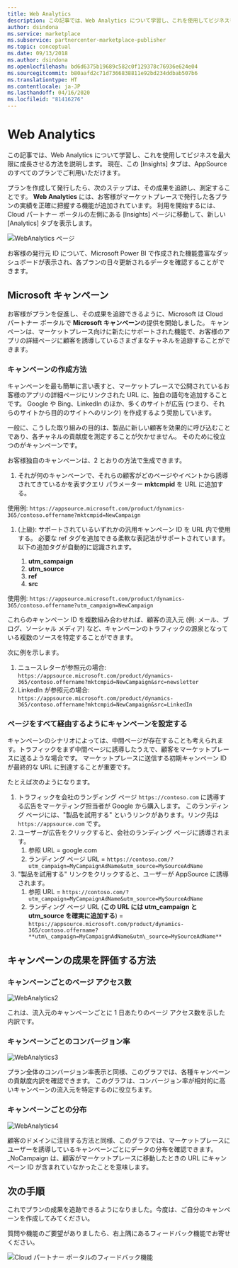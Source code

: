 ```yaml
---
title: Web Analytics
description: この記事では、Web Analytics について学習し、これを使用してビジネスを最大限に成長させる方法を説明します。
author: dsindona
ms.service: marketplace
ms.subservice: partnercenter-marketplace-publisher
ms.topic: conceptual
ms.date: 09/13/2018
ms.author: dsindona
ms.openlocfilehash: bd6d6375b19689c582c0f129378c76936e624e04
ms.sourcegitcommit: b80aafd2c71d7366838811e92bd234ddbab507b6
ms.translationtype: HT
ms.contentlocale: ja-JP
ms.lasthandoff: 04/16/2020
ms.locfileid: "81416276"
---
```

<a name="web-analytics"></a>Web Analytics
=============

この記事では、Web Analytics について学習し、これを使用してビジネスを最大限に成長させる方法を説明します。 現在、この [Insights] タブは、AppSource のすべてのプランでご利用いただけます。

プランを作成して発行したら、次のステップは、その成果を追跡し、測定することです。 **Web Analytics** には、お客様がマーケットプレースで発行した各プランの実績を正確に把握する機能が追加されています。 利用を開始するには、Cloud パートナー ポータルの左側にある [Insights] ページに移動して、新しい [Analytics] タブを表示します。

![WebAnalytics ページ](./media/si-getting-started/WebAnalytics1.png)

お客様の発行元 ID について、Microsoft Power BI で作成された機能豊富なダッシュボードが表示され、各プランの日々更新されるデータを確認することができます。

<a name="microsoft-campaigns"></a>**Microsoft キャンペーン**
-----------------------

お客様がプランを促進し、その成果を追跡できるように、Microsoft は Cloud パートナー ポータルで **Microsoft キャンペーン**の提供を開始しました。 キャンペーンは、マーケットプレース向けに新たにサポートされた機能で、お客様のアプリの詳細ページに顧客を誘導しているさまざまなチャネルを追跡することができます。

### <a name="how-to-make-a-campaign"></a>**キャンペーンの作成方法**

キャンペーンを最も簡単に言い表すと、マーケットプレースで公開されているお客様のアプリの詳細ページにリンクされた URL に、独自の語句を追加することです。 Google や Bing、LinkedIn のほか、多くのサイトが広告 (つまり、それらのサイトから目的のサイトへのリンク) を作成するよう奨励しています。

一般に、こうした取り組みの目的は、製品に新しい顧客を効果的に呼び込むことであり、各チャネルの貢献度を測定することが欠かせません。 そのために役立つのがキャンペーンです。

お客様独自のキャンペーンは、2 とおりの方法で生成できます。

1. それが何のキャンペーンで、それらの顧客がどのページやイベントから誘導されてきているかを表すクエリ パラメーター **mktcmpid** を URL に追加する。

使用例: ```https://appsource.microsoft.com/product/dynamics-365/contoso.offername?mktcmpid=NewCampaign```

1. (上級): サポートされているいずれかの汎用キャンペーン ID を URL 内で使用する。 必要な ref タグを追加できる柔軟な表記法がサポートされています。以下の追加タグが自動的に認識されます。
    
    1. **utm\_campaign**
    2. **utm\_source**
    3. **ref**
    4. **src**

使用例: ```https://appsource.microsoft.com/product/dynamics-365/contoso.offername?utm_campaign=NewCampaign```

これらのキャンペーン ID を複数組み合わせれば、顧客の流入元 (例: メール、ブログ、ソーシャル メディア) など、キャンペーンのトラフィックの源泉となっている複数のソースを特定することができます。

次に例を示します。

1. ニュースレターが参照元の場合:  ```https://appsource.microsoft.com/product/dynamics-365/contoso.offername?mktcmpid=NewCampaign&src=newsletter```
2. LinkedIn が参照元の場合:  ```https://appsource.microsoft.com/product/dynamics-365/contoso.offername?mktcmpid=NewCampaign&src=LinkedIn```

### <a name="ensuring-campaigns-pass-through-all-your-pages"></a>**ページをすべて経由するようにキャンペーンを設定する**

キャンペーンのシナリオによっては、中間ページが存在することも考えられます。トラフィックをまず中間ページに誘導したうえで、顧客をマーケットプレースに送るような場合です。 マーケットプレースに送信する初期キャンペーン ID が最終的な URL に到達することが重要です。

たとえば次のようになります。

1. トラフィックを会社のランディング ページ ```https://contoso.com``` に誘導する広告をマーケティング担当者が Google から購入します。 このランディング ページには、\"製品を試用する\" というリンクがあります。リンク先は ```https://appsource.com``` です。
2. ユーザーが広告をクリックすると、会社のランディング ページに誘導されます。
    1.  参照 URL = google.com
    2.  ランディング ページ URL = ```https://contoso.com/?utm_campaign=MyCampaignAdName&utm_source=MySourceAdName```
3. \"製品を試用する\" リンクをクリックすると、ユーザーが AppSource に誘導されます。
    1. 参照 URL = ```https://contoso.com/?utm_campaign=MyCampaignAdName&utm_source=MySourceAdName```
    2. ランディング ページ URL (**この URL には utm\_campaign と utm\_source を確実に追加する**) = ```https://appsource.microsoft.com/product/dynamics-365/contoso.offername?**utm\_campaign=MyCampaignAdName&utm\_source=MySourceAdName**```

<a name="how-to-evaluate-the-success-of-a-campaign"></a>キャンペーンの成果を評価する方法
-----------------------------------------

### <a name="page-visits-by-campaign"></a>**キャンペーンごとのページ アクセス数**

![WebAnalytics2](./media/si-getting-started/WebAnalytics2.png)

これは、流入元のキャンペーンごとに 1 日あたりのページ アクセス数を示した内訳です。

### <a name="conversion-rate-by-campaign"></a>**キャンペーンごとのコンバージョン率**

![WebAnalytics3](./media/si-getting-started/WebAnalytics3.png)

プラン全体のコンバージョン率表示と同様、このグラフでは、各種キャンペーンの貢献度内訳を確認できます。 このグラフは、コンバージョン率が相対的に高いキャンペーンの流入元を特定するのに役立ちます。

### <a name="distribution-by-campaign"></a>**キャンペーンごとの分布**

![WebAnalytics4](./media/si-getting-started/WebAnalytics4.png)

顧客のドメインに注目する方法と同様、このグラフでは、マーケットプレースにユーザーを誘導しているキャンペーンごとにデータの分布を確認できます。 \_NoCampaign は、顧客がマーケットプレースに移動したときの URL にキャンペーン ID が含まれていなかったことを意味します。

<a name="next-steps"></a>**次の手順**
--------------

これでプランの成果を追跡できるようになりました。今度は、ご自分のキャンペーンを作成してみてください。

質問や機能のご要望がありましたら、右上隅にあるフィードバック機能でお寄せください。

![Cloud パートナー ポータルのフィードバック機能](./media/si-getting-started/WebAnalytics5.png)
